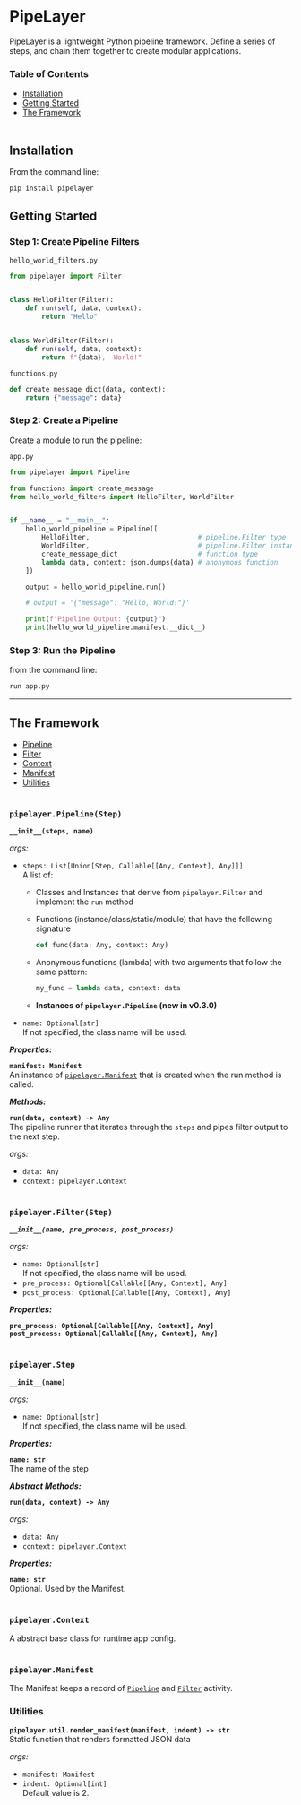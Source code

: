 # PipeLayer
PipeLayer is a lightweight Python pipeline framework. Define a series of steps, and chain them together to create modular applications.
<br>

### Table of Contents

* [Installation](#install)
* [Getting Started](#get-started)
* [The Framework](#framework)
<br><br>


<div id="install"></div>

## Installation

From the command line:
```sh
pip install pipelayer
```


<div id="get-started"></div>

## Getting Started

### Step 1: Create Pipeline Filters

`hello_world_filters.py`
```python
from pipelayer import Filter


class HelloFilter(Filter):
    def run(self, data, context):
        return "Hello"


class WorldFilter(Filter):
    def run(self, data, context):
        return f"{data},  World!"
```

`functions.py`
```python
def create_message_dict(data, context):
    return {"message": data}
```

### Step 2: Create a Pipeline
Create a module to run the pipeline:

`app.py`
```python
from pipelayer import Pipeline

from functions import create_message
from hello_world_filters import HelloFilter, WorldFilter


if __name__ = "__main__":
    hello_world_pipeline = Pipeline([
        HelloFilter,                           # pipeline.Filter type
        WorldFilter,                           # pipeline.Filter instance
        create_message_dict                    # function type
        lambda data, context: json.dumps(data) # anonymous function
    ])

    output = hello_world_pipeline.run()

    # output = '{"message": "Hello, World!"}'

    print(f"Pipeline Output: {output}")
    print(hello_world_pipeline.manifest.__dict__)

```

### Step 3: Run the Pipeline
from the command line:
```sh
run app.py
```

---

<div id="framework"></div>

## The Framework
* [Pipeline](#pipeline)
* [Filter](#filter)
* [Context](#context)
* [Manifest](#manifest)
* [Utilities](#utilities)
<br><br>


<div id="pipeline"></div>

### __`pipelayer.Pipeline(Step)`__
__`__init__(steps, name)`__

*args:*

- `steps: List[Union[Step, Callable[[Any, Context], Any]]]`<br>
A list of:
  - Classes and Instances that derive from `pipelayer.Filter` and implement the `run` method
  - Functions (instance/class/static/module) that have the following signature

    ```python
    def func(data: Any, context: Any)
    ```

  - Anonymous functions (lambda) with two arguments that follow the same pattern:

    ```python
    my_func = lambda data, context: data
    ```

  - **Instances of `pipelayer.Pipeline` (new in v0.3.0)**

- `name: Optional[str]`<br>
   If not specified, the class name will be used.

***Properties:***

__`manifest: Manifest`__<br>
An instance of [`pipelayer.Manifest`](#manifest) that is created when the run method is called.

***Methods:***

__`run(data, context) -> Any`__<br>
The pipeline runner that iterates through the `steps` and pipes filter output to the next step.

*args:*

- `data: Any`
- `context: pipelayer.Context`
<br><br>


<div id="filter"></div>

### __`pipelayer.Filter(Step)`__
___`__init__(name, pre_process, post_process)`___

*args:*
- `name: Optional[str]`<br>
   If not specified, the class name will be used.
- `pre_process: Optional[Callable[[Any, Context], Any]`
- `post_process: Optional[Callable[[Any, Context], Any]`


***Properties:***

__`pre_process: Optional[Callable[[Any, Context], Any]`__<br>
__`post_process: Optional[Callable[[Any, Context], Any]`__
<br><br>


<div id="step"></div>

### __`pipelayer.Step`__
__`__init__(name)`__

*args:*
- `name: Optional[str]`<br>
   If not specified, the class name will be used.

***Properties:***

__`name: str`__<br>
The name of the step

***Abstract Methods:***

__`run(data, context) -> Any`__<br>

*args:*

- `data: Any`
- `context: pipelayer.Context`

***Properties:***

__`name: str`__<br>
Optional. Used by the Manifest.
<br><br>


<div id="context"></div>

### __`pipelayer.Context`__
A abstract base class for runtime app config.
<br><br>


<div id="manifest"></div>

### __`pipelayer.Manifest`__
The Manifest keeps a record of [`Pipeline`](#pipeline) and [`Filter`](#filter) activity.


### Utilities

__`pipelayer.util.render_manifest(manifest, indent) -> str`__<br>
Static function that renders formatted JSON data

*args:*

- `manifest: Manifest`
- `indent: Optional[int]`<br>
  Default value is 2.

